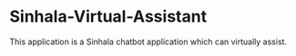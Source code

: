 # Sinhala-Virtual-Assistant
This application is a Sinhala chatbot application which can virtually assist.
